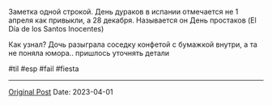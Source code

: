 Заметка одной строкой. День дураков в испании отмечается не 1 апреля как привыкли, а 28 декабря. Называется он
День простаков (El Día de los Santos Inocentes)

Как узнал? Дочь разыграла соседку конфетой с бумажкой внутри, а та не поняла юмора.. пришлось уточнять детали

#til #esp #fail #fiesta

---
[Original Post](https://t.me/lev2tarragona/1034)
Date: 2023-04-01

